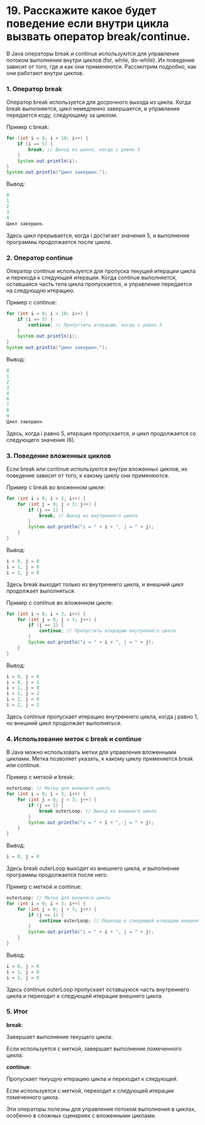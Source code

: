 # 19. Расскажите какое будет поведение если внутри цикла вызвать оператор break/continue.

В Java операторы break и continue используются для управления потоком выполнения внутри циклов (for, while, do-while). Их поведение зависит от того, где и как они применяются. Рассмотрим подробно, как они работают внутри циклов.

### 1. Оператор break
Оператор break используется для досрочного выхода из цикла. Когда break выполняется, цикл немедленно завершается, и управление передается коду, следующему за циклом.

Пример с break:
```java
for (int i = 0; i < 10; i++) {
    if (i == 5) {
        break; // Выход из цикла, когда i равно 5
    }
    System.out.println(i);
}
System.out.println("Цикл завершен.");
```
Вывод:

```java
0
1
2
3
4
Цикл завершен.
```
Здесь цикл прерывается, когда i достигает значения 5, и выполнение программы продолжается после цикла.

### 2. Оператор continue
Оператор continue используется для пропуска текущей итерации цикла и перехода к следующей итерации. Когда continue выполняется, оставшаяся часть тела цикла пропускается, и управление передается на следующую итерацию.

Пример с continue:
```java
for (int i = 0; i < 10; i++) {
    if (i == 5) {
        continue; // Пропустить итерацию, когда i равно 5
    }
    System.out.println(i);
}
System.out.println("Цикл завершен.");
```
Вывод:

```java
0
1
2
3
4
6
7
8
9
Цикл завершен.
```
Здесь, когда i равно 5, итерация пропускается, и цикл продолжается со следующего значения (6).

### 3. Поведение вложенных циклов
Если break или continue используются внутри вложенных циклов, их поведение зависит от того, к какому циклу они применяются.

Пример с break во вложенном цикле:
```java
for (int i = 0; i < 3; i++) {
    for (int j = 0; j < 3; j++) {
        if (j == 1) {
            break; // Выход из внутреннего цикла
        }
        System.out.println("i = " + i + ", j = " + j);
    }
}
```
Вывод:
```java
i = 0, j = 0
i = 1, j = 0
i = 2, j = 0
```
Здесь break выходит только из внутреннего цикла, и внешний цикл продолжает выполняться.

Пример с continue во вложенном цикле:
```java
for (int i = 0; i < 3; i++) {
    for (int j = 0; j < 3; j++) {
        if (j == 1) {
            continue; // Пропустить итерацию внутреннего цикла
        }
        System.out.println("i = " + i + ", j = " + j);
    }
}
```
Вывод:

```java
i = 0, j = 0
i = 0, j = 2
i = 1, j = 0
i = 1, j = 2
i = 2, j = 0
i = 2, j = 2
```
Здесь continue пропускает итерацию внутреннего цикла, когда j равно 1, но внешний цикл продолжает выполняться.

### 4. Использование меток с break и continue
В Java можно использовать метки для управления вложенными циклами. Метка позволяет указать, к какому циклу применяется break или continue.

Пример с меткой и break:
```java
outerLoop: // Метка для внешнего цикла
for (int i = 0; i < 3; i++) {
    for (int j = 0; j < 3; j++) {
        if (j == 1) {
            break outerLoop; // Выход из внешнего цикла
        }
        System.out.println("i = " + i + ", j = " + j);
    }
}
```
Вывод:

```java
i = 0, j = 0
```
Здесь break outerLoop выходит из внешнего цикла, и выполнение программы продолжается после него.

Пример с меткой и continue:
```java
outerLoop: // Метка для внешнего цикла
for (int i = 0; i < 3; i++) {
    for (int j = 0; j < 3; j++) {
        if (j == 1) {
            continue outerLoop; // Переход к следующей итерации внешнего цикла
        }
        System.out.println("i = " + i + ", j = " + j);
    }
}
```
Вывод:

```java
i = 0, j = 0
i = 1, j = 0
i = 2, j = 0
```
Здесь continue outerLoop пропускает оставшуюся часть внутреннего цикла и переходит к следующей итерации внешнего цикла.

### 5. Итог
**break**:

Завершает выполнение текущего цикла.

Если используется с меткой, завершает выполнение помеченного цикла.

**continue**:

Пропускает текущую итерацию цикла и переходит к следующей.

Если используется с меткой, переходит к следующей итерации помеченного цикла.

Эти операторы полезны для управления потоком выполнения в циклах, особенно в сложных сценариях с вложенными циклами.
